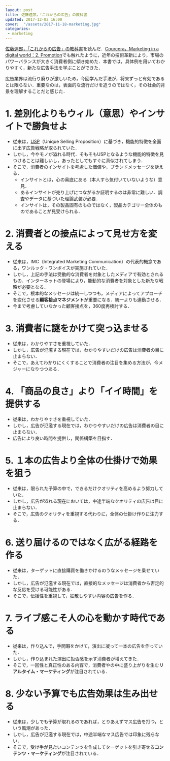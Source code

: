 ```yaml
---
layout: post
title: 佐藤達郎，「これからの広告」の教科書
updated: 2017-12-02 16:00
cover:  "/assets/2017-11-18-marketing.jpg"
categories:
 - marketing
---
```


[佐藤達郎，「これからの広告」の教科書](http://amzn.asia/5fzKuNu)を読んだ．[Courcera，Marketing in a digital world：2. Promotion](https://haltaro.github.io/2017/11/25/digital-marketing-2)でも触れたように，近年の技術革新により，市場のパワーバランスが大きく消費者側に傾き始めた．本書では，具体例を用いてわかりやすく，新たな広告手法を学ぶことができた．

広告業界は流行り廃りが激しいため，今回学んだ手法が，将来ずっと有効であるとは限らない．重要なのは，表面的な流行だけを追うのではなく，その社会的背景を理解することだと感じた．

# 1. 差別化よりもウィル（意思）やインサイトで勝負せよ

* 従来は，[USP](https://en.wikipedia.org/wiki/Unique_selling_proposition)（Unique Selling Proposition）に基づき，機能的特徴を全面に出す広告戦略が取られていた．
* しかし，今やモノが溢れる時代．そもそもUSPとなるような機能的特徴を見つけることは難しいし，あったとしてもすぐに真似されてしまう．
* そこで，消費者のインサイトを考慮した価値や，ブランドメッセージを訴える．
  * インサイトとは，心の奥底にある（本人すら気付いていないような）意見．
  * あるインサイトが売り上げにつながるか証明するのは非常に難しい．調査やデータに基づいた理論武装が必要．
  * インサイトは，その製品固有のものではなく，製品カテゴリー全体のものであることが見受けられる．

# 2. 消費者との接点によって見せ方を変える

* 従来は，IMC（Integrated Marketing Communication）の代表的概念である，ワンルック・ワンボイスが実施されていた．
* しかし，上記の手法は受動的な消費者を対象としたメディアで有効とされるもの．インターネットの登場により，能動的な消費者を対象とした新たな戦略が必要となる．
* そこで，根本的なメッセージは統一しつつも，メディアによってアプローチを変化させる**顧客接点マネジメント**が重要になる．統一よりも連動させる．
* 今まで考慮していなかった顧客接点を，360度再検討する．

# 3. 消費者に謎をかけて突っ込ませる

* 従来は，わかりやすさを重視していた．
* しかし，広告が氾濫する現在では，わかりやすいだけの広告は消費者の目に止まらない．
* そこで，あえてわかりにくくすることで消費者の注目を集める方法が，今メジャーになりつつある．

# 4. 「商品の良さ」より「イイ時間」を提供する

* 従来は，わかりやすさを重視していた．
* しかし，広告が氾濫する現在では，わかりやすいだけの広告は消費者の目に止まらない．
* ​広告により良い時間を提供し，関係構築を目指す．

# 5. １本の広告より全体の仕掛けで効果を狙う

* 従来は，限られた予算の中で，できるだけクオリティを高めるよう努力していた．
* しかし，広告が溢れる現在においては，中途半端なクオリティの広告は目に止まらない．
* そこで，広告のクオリティを重視する代わりに，全体の仕掛け作りに注力する．

# 6. 送り届けるのではなく広がる経路を作る

* 従来は，ターゲットに直接購買を働きかけるのうなメッセージを乗せていた．
* しかし，広告が氾濫する現在では，直接的なメッセージは消費者から否定的な反応を受ける可能性がある．
* そこで，伝播性を重視して，拡散しやすい内容の広告を作る．

# 7. ライブ感こそ人の心を動かす時代である

* 従来は，作り込んで，手間暇をかけて，演出に凝って一本の広告を作っていた．
* しかし，作り込まれた演出に拒否感を示す消費者が増えてきた．
* そこで，一回性と真正性のある内容で，消費者やの中に盛り上がりを生む**リアルタイム・マーケティング**が注目されている．

# 8. 少ない予算でも広告効果は生み出せる

* 従来は，少しでも予算が取れるのであれば，とりあえずマス広告を打つ，という風潮があった．
* しかし，広告が氾濫する現在では，中途半端なマス広告では印象に残らない．
* そこで，受け手が見たいコンテンツを作成してターゲットを引き寄せる**コンテンツ・マーケティング**が注目されている．
